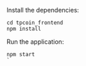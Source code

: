 Install the dependencies:

```
cd tpcoin_frontend
npm install
```

Run the application:

```
npm start
`
```
